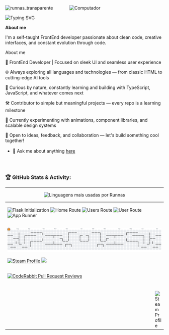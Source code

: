 
<img width="936" height="654" alt="runnas_transparente" src="https://github.com/user-attachments/assets/c7dc4584-54ce-413c-8bcf-c4863504b186" />
<img src="https://raw.githubusercontent.com/MicaelliMedeiros/micaellimedeiros/master/image/computer-illustration.png" min-width="300px" max-width="300px" width="300px" align="right" alt="Computador">
<br />

<p align="left">
  <img src="https://readme-typing-svg.demolab.com?font=monospace&size=17&duration=3000&pause=1000&color=FF00FF&center=false&vCenter=true&width=800&lines=%E2%94%8C%E2%94%80%E2%94%80(user%E3%89%BFrunnas)-[~];%E2%94%94%E2%94%80%24+Hello,+World!+I'm+Runnas;%E2%94%94%E2%94%80%24+%F0%9F%9A%80+Passionate+Software+Explorer+%26+Developer;%E2%94%94%E2%94%80%24+Welcome+to+my+GitHub+Profile!" alt="Typing SVG" />
</p>

**About me**

I'm a self-taught FrontEnd developer passionate about clean code, creative interfaces, and constant evolution through code.

About me

💼 FrontEnd Developer | Focused on sleek UI and seamless user experience

🌐 Always exploring all languages and technologies — from classic HTML to cutting-edge AI tools

🧠 Curious by nature, constantly learning and building with TypeScript, JavaScript, and whatever comes next

🛠️ Contributor to simple but meaningful projects — every repo is a learning milestone

🚀 Currently experimenting with animations, component libraries, and scalable design systems

💬 Open to ideas, feedback, and collaboration — let's build something cool together!

- 💬 Ask me about anything [here](https://github.com/therunnas/therunnas/issues)
 ㅤㅤ
 <br>ㅤㅤ
 ㅤ<br>ㅤ
ㅤㅤ
### 🏆 GitHub Stats & Activity:
---

<p align="center">
  <img src="https://github-readme-stats.vercel.app/api/top-langs/?username=therunnas&layout=compact&theme=github_dark&hide_border=false&border_radius=12&size_weight=0.5&count_weight=0.5" alt="Linguagens mais usadas por Runnas" />
</p>

<table>
  <tr>
    <!-- Left: Typing Animation (Code Simulation) -->
       <td>
     <!-- Sequential Typing Animation for Flask Code -->
<p align="left">
  <!-- Part 1 - Initializes Flask -->
 <img src="https://readme-typing-svg.demolab.com?font=Fira+Code&size=14&duration=1500&pause=1000&color=FF00FF&width=500&lines=from+flask+import+Flask,+jsonify%0Aapp+%3D+Flask(__name__)" alt="Flask Initialization" />
  
  <!-- Part 2 - Home Route (appears after Part 1 finishes) -->
  <img src="https://readme-typing-svg.demolab.com?font=Fira+Code&size=14&duration=4000&pause=1000&color=FF00FF&width=500&lines=%40app.route(%27%2F%27)%0Adef+home()%3A%0A++++return+jsonify(%7B%27message%27%3A+%27Welcome%27%7D)" alt="Home Route" />
  
  <!-- Part 3 - Users Route -->
  <img src="https://readme-typing-svg.demolab.com?font=Fira+Code&size=14&duration=3000&pause=1000&color=FF00FF&width=500&lines=%40app.route(%27%2Fusers%27)%0Adef+get_users()%3A%0A++++users+%3D+%5B%7B%27id%27%3A+1%7D%2C+%7B%27id%27%3A+2%7D%5D%0A++++return+jsonify(users)" alt="Users Route" />
  
  <!-- Part 4 - Single User Route -->
  <img src="https://readme-typing-svg.demolab.com?font=Fira+Code&size=14&duration=2000&pause=1000&color=FF00FF&width=500&lines=%40app.route(%27%2Fuser%2F%3Cint%3Auser_id%3E%27)%0Adef+get_user(user_id)%3A%0A++++users+%3D+%7B1%3A+%7B%27name%27%3A+%27Alice%27%7D%7D%0A++++return+jsonify(users.get(user_id))" alt="User Route" />
  
  <!-- Part 5 - App Runner -->
  <img src="https://readme-typing-svg.demolab.com?font=Fira+Code&size=14&duration=1000&pause=1000&color=FF00FF&width=500&lines=if+__name__+%3D%3D+%27__main__%27%3A%0A++++app.run(debug%3DTrue)" alt="App Runner" />
</p>

<br>

<picture>
  <source media="(prefers-color-scheme: dark)" srcset="https://raw.githubusercontent.com/eduardavieira-dev/eduardavieira-dev/output/pacman-contribution-graph-dark.svg">
  <source media="(prefers-color-scheme: light)" srcset="https://raw.githubusercontent.com/eduardavieira-dev/eduardavieira-dev/output/pacman-contribution-graph.svg">
  <img alt="pacman contribution graph" src="https://raw.githubusercontent.com/eduardavieira-dev/eduardavieira-dev/output/pacman-contribution-graph.svg">
</picture>

</p> 



<div> 
<a href="https://steamcommunity.com/id/therunnas" target="_blank"><img src="https://img.shields.io/badge/Steam-000000?style=for-the-badge&logo=steam&logoColor=white" alt="Steam Profile"/>
</a>
<a href="https://www.youtube.com/@therunnasbaby" target="_blank"><img src="https://img.shields.io/badge/YouTube-FF0000?style=for-the-badge&logo=youtube&logoColor=white" target="_blank"></a>
</div>
<a href="https://steamcommunity.com/id/therunnas/" target="_blank">
<br/>

![CodeRabbit Pull Request Reviews](https://img.shields.io/coderabbit/prs/github/therunnas/Therunnas?utm_source=oss&utm_medium=github&utm_campaign=therunnas%2FTherunnas&labelColor=171717&color=FF570A&link=https%3A%2F%2Fcoderabbit.ai&label=CodeRabbit+Reviews)
#
  <img align="right" alt="Steam Profile" width="21px" src="https://cdn.jsdelivr.net/gh/simple-icons/simple-icons/icons/steam.svg" />
